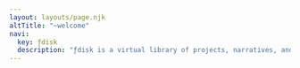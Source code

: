 ```yaml
---
layout: layouts/page.njk
altTitle: "~welcome"
navi:
  key: ƒdisk
  description: "ƒdisk is a virtual library of projects, narratives, and experiments."
---
```




